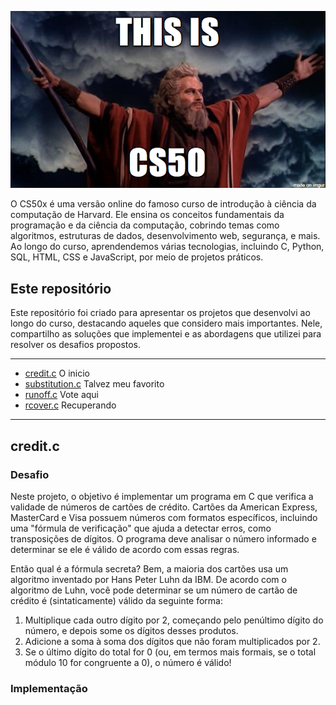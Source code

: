 <p align="center">
  <img src="https://github.com/dejoao/cs50x/blob/main/src/212026_1298716.png" alt="" width="900"/>
</p>

O CS50x é uma versão online do famoso curso de introdução à ciência da computação de Harvard. Ele ensina os conceitos fundamentais da programação e da ciência da computação, cobrindo temas como algoritmos, estruturas de dados, desenvolvimento web, segurança, e mais. Ao longo do curso, aprendendemos várias tecnologias, incluindo C, Python, SQL, HTML, CSS e JavaScript, por meio de projetos práticos.

## Este repositório
Este repositório foi criado para apresentar os projetos que desenvolvi ao longo do curso, destacando aqueles que considero mais importantes. Nele, compartilho as soluções que implementei e as abordagens que utilizei para resolver os desafios propostos.

---
- [credit.c](https://github.com/dejoao/cs50x/blob/main/problemas/credit3.c) O inicio
- [substitution.c](https://github.com/dejoao/cs50x/tree/main/Week%202%20-%20Arrays/substitution) Talvez meu favorito
- [runoff.c](https://github.com/dejoao/cs50x/tree/main/Week%203%20-%20Algorithms/runoff) Vote aqui
- [rcover.c](https://github.com/dejoao/cs50x/tree/main/Week%204%20-%20Memory/recover) Recuperando
---
## **credit.c**
### Desafio
Neste projeto, o objetivo é implementar um programa em C que verifica a validade de números de cartões de crédito. Cartões da American Express, MasterCard e Visa possuem números com formatos específicos, incluindo uma "fórmula de verificação" que ajuda a detectar erros, como transposições de dígitos. O programa deve analisar o número informado e determinar se ele é válido de acordo com essas regras.

Então qual é a fórmula secreta? Bem, a maioria dos cartões usa um algoritmo inventado por Hans Peter Luhn da IBM. De acordo com o algoritmo de Luhn, você pode determinar se um número de cartão de crédito é (sintaticamente) válido da seguinte forma:
1. Multiplique cada outro dígito por 2, começando pelo penúltimo dígito do número, e depois some os dígitos desses produtos.
2. Adicione a soma à soma dos dígitos que não foram multiplicados por 2.
3. Se o último dígito do total for 0 (ou, em termos mais formais, se o total módulo 10 for congruente a 0), o número é válido!

### **Implementação**
